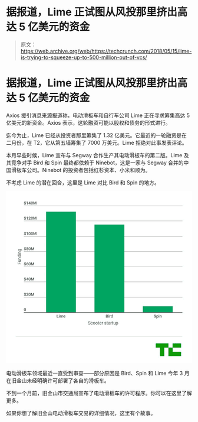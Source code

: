 # 据报道，Lime 正试图从风投那里挤出高达 5 亿美元的资金

> 原文：<https://web.archive.org/web/https://techcrunch.com/2018/05/15/lime-is-trying-to-squeeze-up-to-500-million-out-of-vcs/>

# 据报道，Lime 正试图从风投那里挤出高达 5 亿美元的资金

Axios 援引消息来源报道称，电动滑板车和自行车公司 Lime 正在寻求筹集高达 5 亿美元的新资金。Axios 表示，这轮融资可能以股权和债务的形式进行。

迄今为止，Lime 已经从投资者那里筹集了 1.32 亿美元。它最近的一轮融资是在二月份，在 T2，它从第五墙筹集了 7000 万美元。Lime 拒绝对此事发表评论。

本月早些时候，Lime 宣布与 Segway 合作生产其电动滑板车的第二版。Lime 及其竞争对手 Bird 和 Spin 最终都依赖于 Ninebot，这是一家与 Segway 合并的中国滑板车公司。Ninebot 的投资者包括红杉资本、小米和顺为。

不考虑 Lime 的潜在回合，这里是 Lime 对比 Bird 和 Spin 的地方。

![](img/a73c6b50901faaf6030b04530b0d4714.png)

电动滑板车领域最近一直受到审查——部分原因是 Bird、Spin 和 Lime 今年 3 月在旧金山未经明确许可部署了各自的滑板车。

不到一个月前，旧金山市交通局宣布了电动滑板车的许可程序。你可以在这里了解更多。

如果你想了解旧金山电动滑板车交易的详细情况，这里有个故事。